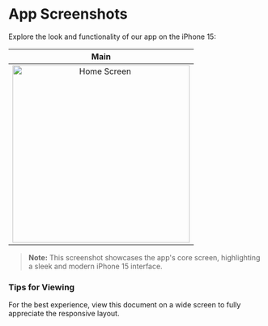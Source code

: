 # App Screenshots

Explore the look and functionality of our app on the iPhone 15:

| Main |
| ---- |
| <div align="center"> <img src="https://github.com/user-attachments/assets/c7f69ae0-ebf2-4c9e-91d9-596d96062fb9" alt="Home Screen" width="350px"> </div> |

> **Note:** This screenshot showcases the app's core screen, highlighting a sleek and modern iPhone 15 interface.

### Tips for Viewing
For the best experience, view this document on a wide screen to fully appreciate the responsive layout.
